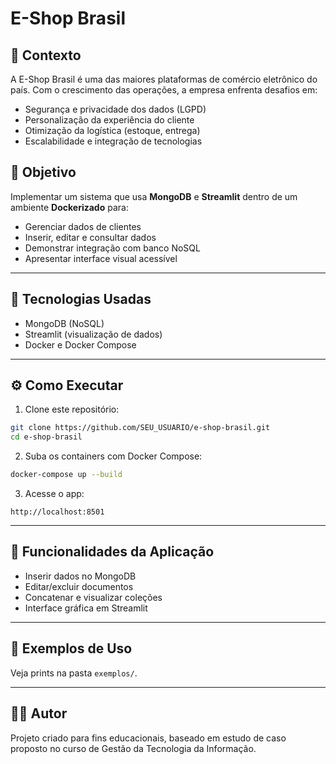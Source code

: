# E-Shop Brasil

## 📌 Contexto

A E-Shop Brasil é uma das maiores plataformas de comércio eletrônico do país. Com o crescimento das operações, a empresa enfrenta desafios em:

- Segurança e privacidade dos dados (LGPD)
- Personalização da experiência do cliente
- Otimização da logística (estoque, entrega)
- Escalabilidade e integração de tecnologias

## 🎯 Objetivo

Implementar um sistema que usa **MongoDB** e **Streamlit** dentro de um ambiente **Dockerizado** para:

- Gerenciar dados de clientes
- Inserir, editar e consultar dados
- Demonstrar integração com banco NoSQL
- Apresentar interface visual acessível

---

## 🚀 Tecnologias Usadas

- MongoDB (NoSQL)
- Streamlit (visualização de dados)
- Docker e Docker Compose

---

## ⚙️ Como Executar

1. Clone este repositório:
```bash
git clone https://github.com/SEU_USUARIO/e-shop-brasil.git
cd e-shop-brasil
```

2. Suba os containers com Docker Compose:
```bash
docker-compose up --build
```

3. Acesse o app:
```
http://localhost:8501
```

---

## 📂 Funcionalidades da Aplicação

- Inserir dados no MongoDB
- Editar/excluir documentos
- Concatenar e visualizar coleções
- Interface gráfica em Streamlit

---

## 🧪 Exemplos de Uso

Veja prints na pasta `exemplos/`.

---

## 👨‍💻 Autor

Projeto criado para fins educacionais, baseado em estudo de caso proposto no curso de Gestão da Tecnologia da Informação.
